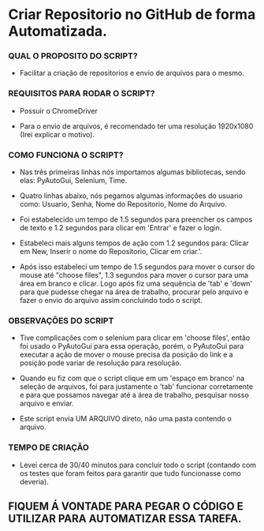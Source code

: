 # Criar Repositorio no GitHub de forma Automatizada.
### QUAL O PROPOSITO DO SCRIPT?
- Facilitar a criação de repositorios e envio de arquivos para o mesmo.

### REQUISITOS PARA RODAR O SCRIPT?
- Possuir o ChromeDriver

- Para o envio de arquivos, é recomendado ter uma resolução 1920x1080 (Irei explicar o motivo).

### COMO FUNCIONA O SCRIPT?
- Nas três primeiras linhas nós importamos algumas bibliotecas, sendo elas: PyAutoGui, Selenium, Time.

- Quatro linhas abaixo, nós pegamos algumas informações do usuario como: Usuario, Senha, Nome do Repositorio, Nome do Arquivo.

- Foi estabelecido um tempo de 1.5 segundos para preencher os campos de texto e 1.2 segundos para clicar em 'Entrar' e fazer o login.

- Estabeleci mais alguns tempos de ação com 1.2 segundos para: Clicar em New, Inserir o nome do Repositorio, Clicar em criar.'.

- Após isso estabeleci um tempo de 1.5 segundos para mover o cursor do mouse até "choose files", 1.3 segundos para mover o cursor para uma área em branco e clicar. Logo após fiz uma sequência de 'tab' e 'down' para que pudesse chegar na área de trabalho, procurar pelo arquivo e fazer o envio do arquivo assim concluindo todo o script.

### OBSERVAÇÕES DO SCRIPT
- Tive complicações com o selenium para clicar em 'choose files', então foi usado o PyAutoGui para essa operação, porém, o PyAutoGui para executar a ação de mover o mouse precisa da posição do link e a posição pode variar de resolução para resolução.

- Quando eu fiz com que o script clique em um 'espaço em branco' na seleção de arquivos, foi para justamente o 'tab' funcionar corretamente e para que possamos navegar até a área de trabalho, pesquisar nosso arquivo e enviar.

- Este script envia UM ARQUIVO direto, não uma pasta contendo o arquivo.

### TEMPO DE CRIAÇÃO
- Levei cerca de 30/40 minutos para concluir todo o script (contando com os testes que foram feitos para garantir que tudo funcionasse como deveria).

## FIQUEM Á VONTADE PARA PEGAR O CÓDIGO E UTILIZAR PARA AUTOMATIZAR ESSA TAREFA.
